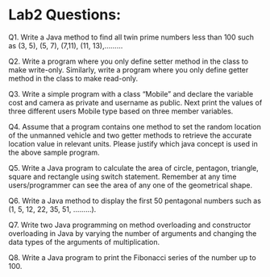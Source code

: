 # Lab2 Questions:

Q1. Write a Java method to find all twin prime numbers less than 100 such as (3, 5), (5, 7), (7,11), (11, 13),………

Q2. Write a program where you only define setter method in the class to make write-only.
Similarly, write a program where you only define getter method in the class to make
read-only.

Q3. Write a simple program with a class “Mobile” and declare the variable cost and camera
as private and username as public. Next print the values of three different users Mobile
type based on three member variables.

Q4. Assume that a program contains one method to set the random location of the unmanned
vehicle and two getter methods to retrieve the accurate location value in relevant units.
Please justify which java concept is used in the above sample program.

Q5. Write a Java program to calculate the area of circle, pentagon, triangle, square and
rectangle using switch statement. Remember at any time users/programmer can see the
area of any one of the geometrical shape.

Q6. Write a Java method to display the first 50 pentagonal numbers such as (1, 5, 12, 22, 35,
51, ………).

Q7. Write two Java programming on method overloading and constructor overloading in Java
by varying the number of arguments and changing the data types of the arguments of
multiplication.

Q8. Write a Java program to print the Fibonacci series of the number up to 100.
